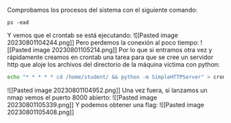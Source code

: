 Comprobamos los procesos del sistema con el siguiente comando:
```
ps -ead
```
Y vemos que el crontab se está ejecutando:
![[Pasted image 20230801104244.png]]
Pero perdemos la conexión al poco tiempo:
![[Pasted image 20230801105214.png]]
Por lo que si entramos otra vez y rápidamente creamos en crontab una tarea para que se cree un servidor http que aloje los archivos del directorio de la máquina víctima con python:
```bash
echo "* * * * * cd /home/student/ && python -m SimpleHTTPServer" > cron # Esto en caso de usar python 2.
```
![[Pasted image 20230801104952.png]]
Una vez fuera, si lanzamos un nmap vemos el puerto 8000 abierto:
![[Pasted image 20230801105339.png]]
Y podemos obtener una flag:
![[Pasted image 20230801105408.png]]
